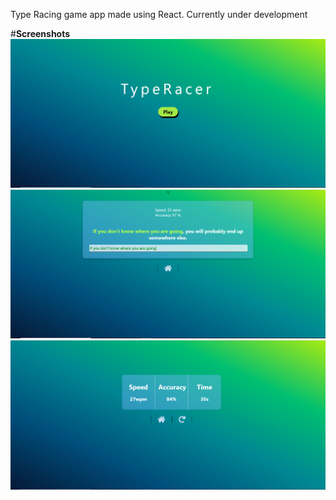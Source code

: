 Type Racing game app made using React.
Currently under development

#**Screenshots**
![Alt text](/screenshots/1.PNG?raw=true)
![Alt text](/screenshots/2.PNG?raw=true)
![Alt text](/screenshots/3.PNG?raw=true)
